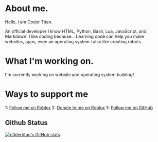 # About me.
Hello, I am Coder Titan.

An official developer I know HTML, Python, Bash, Lua, JavaScript, and Markdown!
I like coding because... Learning code can help you make websites, apps, even an operating system
I also like creating robots.

# What I'm working on.
I'm currently working on
website and operating system building!

# Ways to support me
1:
[Follow me on Roblox](https://web.roblox.com/users/2616050698/profile)
2:
[Donate to me on Roblox](https://web.roblox.com/game-pass/41565829/Donate-to-Coder-Titan-on-GitHub)
3:
[Follow me on GitHub](https://github.com/c0dertitan)

## Github Status
[![c0dertitan's GitHub stats](https://github-readme-stats.vercel.app/api?username=c0dertitan)](https://github.com/c0dertitan/github-readme-stats)
